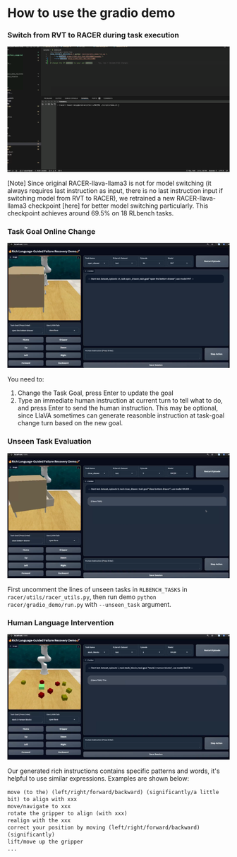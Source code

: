 # How to use the gradio demo

### Switch from RVT to RACER during task execution
[![YouTube Video](../assets/rvt2racer.png)](https://www.youtube.com/watch?v=fKy6-x9fWJE)


[Note] Since original RACER-llava-llama3 is not for model switching (it always requires last instruction as input, there is no last instruction input if switching model from RVT to RACER), we retrained a new RACER-llava-llama3 checkpoint [here] for better model switching particularly. This checkpoint achieves around 69.5% on 18 RLbench tasks.



### Task Goal Online Change


[![YouTube Video](../assets/goal_change.png)](https://www.youtube.com/watch?v=RaBJL-6EOlE)

You need to:
1. Change the Task Goal, press Enter to update the goal
2. Type an immediate human instruction at current turn to tell what to do, and press Enter to send the human instruction. This may be optional, since LlaVA sometimes can generate reasonble instruction at task-goal change turn based on the new goal.


### Unseen Task Evaluation
[![YouTube Video](../assets/unseen.png)](https://www.youtube.com/watch?v=bAa7MTSkMjY)

First uncomment the lines of unseen tasks in `RLBENCH_TASKS` in  `racer/utils/racer_utils.py`, then run demo `python racer/gradio_demo/run.py` with `--unseen_task` argument.

### Human Language Intervention
[![YouTube Video](../assets/human_intervene.png)](https://www.youtube.com/watch?v=G7Fz2DDyjWA)

Our generated rich instructions contains specific patterns and words, it's helpful to use similar expressions. Examples are shown below:
```
move (to the) (left/right/forward/backward) (significantly/a little bit) to align with xxx
move/navigate to xxx
rotate the gripper to align (with xxx)
realign with the xxx
correct your position by moving (left/right/forward/backward) (significantly)
lift/move up the gripper
...
```



